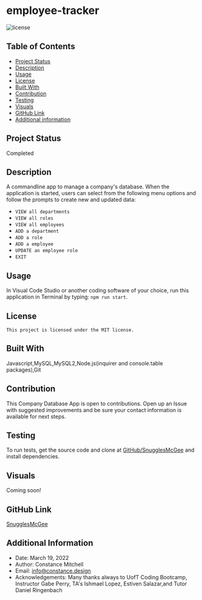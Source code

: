 # employee-tracker

![license](https://img.shields.io/badge/license-MIT-blue.svg)

## Table of Contents

- [Project Status](#status)
- [Description](#description)
- [Usage](#usage)
- [License](#license)
- [Built With](#coding)
- [Contribution](#contribution)
- [Testing](#test)
- [Visuals](#visuals)
- [GitHub Link](#github)
- [Additional information](#date,#author,#email,#thanks)

## Project Status

Completed

## Description

A commandline app to manage a company's database. When the application is started, users can select from the following menu options and follow the prompts to create new and updated data:

- `VIEW all departments`
- `VIEW all roles`
- `VIEW all employees`
- `ADD a department`
- `ADD a role`
- `ADD a employee`
- `UPDATE an employee role`
- `EXIT`

## Usage

In Visual Code Studio or another coding software of your choice, run this application in Terminal by typing: `npm run start`.

## License

    This project is licensed under the MIT license.

## Built With

Javascript,MySQL,MySQL2,Node.js(inquirer and console.table packages),Git

## Contribution

This Company Database App is open to contributions. Open up an Issue with suggested improvements and be sure your contact information is available for next steps.

## Testing

To run tests, get the source code and clone at [GitHub/SnugglesMcGee](https://github.com/SnugglesMcGee/company-database) and install dependencies.

## Visuals

Coming soon!

## GitHub Link

[SnugglesMcGee](https://github.com/SnugglesMcGee)

## Additional Information

- Date: March 19, 2022
- Author: Constance Mitchell
- Email: [info@constance.design](mailto:info@constance.design)
- Acknowledgements: Many thanks always to UofT Coding Bootcamp, Instructor Gabe Perry, TA's Ishmael Lopez, Estiven Salazar,and Tutor Daniel Ringenbach
